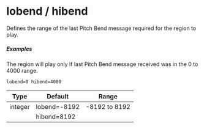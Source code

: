 # lobend / hibend

Defines the range of the last Pitch Bend message required for the region to play.

##### Examples

The region will play only if last Pitch Bend message received was in the
0 to 4000 range.

```
lobend=0 hibend=4000
```

|    Type    |    Default   |     Range     |
|    ---     |      ---     |      ---      |
|   integer  | lobend=-8192 | -8192 to 8192 |
|            | hibend=8192  |               |

